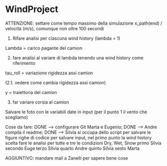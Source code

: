 # WindProject

ATTENZIONE: settare come tempo massimo della simulazione x_path(end) / velocità (m/s), comunque non oltre 100 secondi

1. Rifare analisi per ciascuna wind history (lambda = 1)

Lambda = carico pagante del camion

2. fare analisi al variare di lambda tenendo una wind history come riferimento

tau_roll = variazione rigidezza assi camion

(2.1. vedere come cambia rigidezza assi camion)

y = traiettoria del camion

3. far variare corsia al camion

Salvare le foto con le variabili date in input (per il punto 1 il vento che scegliamo)

Cose da fare:
DONE --> configurare Git Marta e Eugenio;
DONE --> Andre compila il readme;
DONE --> Silvia si occupa dello script per salvare le figure 
righe di codice per salvare input, nel primo punto la wind history scelta
fare le analisi per tutte e tre le condizioni Dry, Wet, Snow
primo Silvia
secondo Euge
terzo Silvia
quarto Andre
quinto Silvia
sesto Marta

AGGIUNTIVO: mandare mail a Zanelli per sapere bene cose
